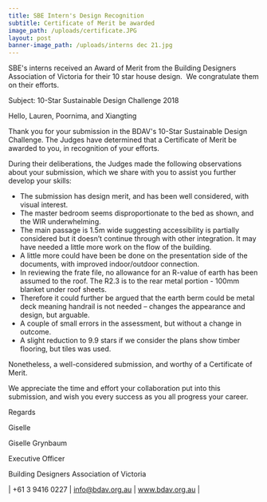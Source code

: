 ```yaml
---
title: SBE Intern's Design Recognition
subtitle: Certificate of Merit be awarded
image_path: /uploads/certificate.JPG
layout: post
banner-image_path: /uploads/interns dec 21.jpg
---
```


SBE's interns received an Award of Merit from the Building Designers Association of Victoria for their 10 star house design.  We congratulate them on their efforts. 

Subject: 10-Star Sustainable Design Challenge 2018

Hello, Lauren, Poornima, and Xiangting

Thank you for your submission in the BDAV's 10-Star Sustainable Design Challenge. The Judges have determined that a Certificate of Merit be awarded to you, in recognition of your efforts. 

During their deliberations, the Judges made the following observations about your submission, which we share with you to assist you further develop your skills:

* The submission has design merit, and has been well considered, with visual interest.
* The master bedroom seems disproportionate to the bed as shown, and the WIR underwhelming.
* The main passage is 1.5m wide suggesting accessibility is partially considered but it doesn’t continue through with other integration. It may have needed a little more work on the flow of the building.
* A little more could have been be done on the presentation side of the documents, with improved indoor/outdoor connection.
* In reviewing the frate file, no allowance for an R-value of earth has been assumed to the roof. The R2.3 is to the rear metal portion - 100mm blanket under roof sheets.
* Therefore it could further be argued that the earth berm could be metal deck meaning handrail is not needed – changes the appearance and design, but arguable.
* A couple of small errors in the assessment, but without a change in outcome.
* A slight reduction to 9.9 stars if we consider the plans show timber flooring, but tiles was used.

Nonetheless, a well-considered submission, and worthy of a Certificate of Merit.

We appreciate the time and effort your collaboration put into this submission, and wish you every success as you all progress your career.

Regards

Giselle

Giselle Grynbaum

Executive Officer

Building Designers Association of Victoria

| +61 3 9416 0227       | info@bdav.org.au       | www.bdav.org.au |